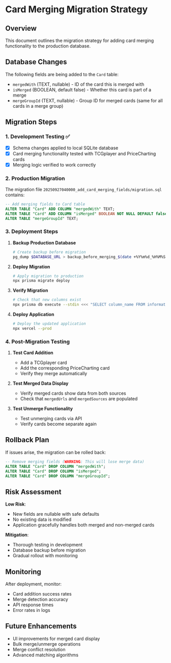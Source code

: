 # Card Merging Migration Strategy

## Overview
This document outlines the migration strategy for adding card merging functionality to the production database.

## Database Changes
The following fields are being added to the `Card` table:
- `mergedWith` (TEXT, nullable) - ID of the card this is merged with
- `isMerged` (BOOLEAN, default false) - Whether this card is part of a merge
- `mergeGroupId` (TEXT, nullable) - Group ID for merged cards (same for all cards in a merge group)

## Migration Steps

### 1. Development Testing ✅
- [x] Schema changes applied to local SQLite database
- [x] Card merging functionality tested with TCGplayer and PriceCharting cards
- [x] Merging logic verified to work correctly

### 2. Production Migration
The migration file `20250927040000_add_card_merging_fields/migration.sql` contains:

```sql
-- Add merging fields to Card table
ALTER TABLE "Card" ADD COLUMN "mergedWith" TEXT;
ALTER TABLE "Card" ADD COLUMN "isMerged" BOOLEAN NOT NULL DEFAULT false;
ALTER TABLE "mergeGroupId" TEXT;
```

### 3. Deployment Steps

1. **Backup Production Database**
   ```bash
   # Create backup before migration
   pg_dump $DATABASE_URL > backup_before_merging_$(date +%Y%m%d_%H%M%S).sql
   ```

2. **Deploy Migration**
   ```bash
   # Apply migration to production
   npx prisma migrate deploy
   ```

3. **Verify Migration**
   ```bash
   # Check that new columns exist
   npx prisma db execute --stdin <<< "SELECT column_name FROM information_schema.columns WHERE table_name = 'Card' AND column_name IN ('mergedWith', 'isMerged', 'mergeGroupId');"
   ```

4. **Deploy Application**
   ```bash
   # Deploy the updated application
   npx vercel --prod
   ```

### 4. Post-Migration Testing

1. **Test Card Addition**
   - Add a TCGplayer card
   - Add the corresponding PriceCharting card
   - Verify they merge automatically

2. **Test Merged Data Display**
   - Verify merged cards show data from both sources
   - Check that `mergedUrls` and `mergedSources` are populated

3. **Test Unmerge Functionality**
   - Test unmerging cards via API
   - Verify cards become separate again

## Rollback Plan

If issues arise, the migration can be rolled back:

```sql
-- Remove merging fields (WARNING: This will lose merge data)
ALTER TABLE "Card" DROP COLUMN "mergedWith";
ALTER TABLE "Card" DROP COLUMN "isMerged";
ALTER TABLE "Card" DROP COLUMN "mergeGroupId";
```

## Risk Assessment

**Low Risk**: 
- New fields are nullable with safe defaults
- No existing data is modified
- Application gracefully handles both merged and non-merged cards

**Mitigation**:
- Thorough testing in development
- Database backup before migration
- Gradual rollout with monitoring

## Monitoring

After deployment, monitor:
- Card addition success rates
- Merge detection accuracy
- API response times
- Error rates in logs

## Future Enhancements

- UI improvements for merged card display
- Bulk merge/unmerge operations
- Merge conflict resolution
- Advanced matching algorithms
